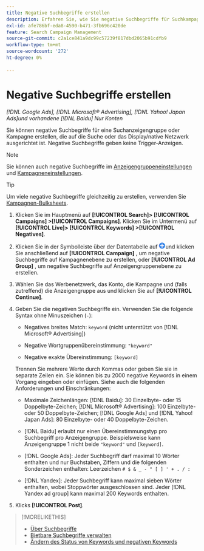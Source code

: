 ```yaml
---
title: Negative Suchbegriffe erstellen
description: Erfahren Sie, wie Sie negative Suchbegriffe für Suchkampagnen und Anzeigengruppen erstellen.
exl-id: afe786bf-eda8-4590-b471-3fb696c420de
feature: Search Campaign Management
source-git-commit: c2a1ce841a9dc99c57239f817dbd2065b91cdfb9
workflow-type: tm+mt
source-wordcount: '272'
ht-degree: 0%

---
```


# Negative Suchbegriffe erstellen

*[!DNL Google Ads], [!DNL Microsoft® Advertising], [!DNL Yahoo! Japan Ads]und vorhandene [!DNL Baidu] Nur Konten*

Sie können negative Suchbegriffe für eine Suchanzeigengruppe oder Kampagne erstellen, die auf die Suche oder das Display/native Netzwerk ausgerichtet ist. Negative Suchbegriffe geben keine Trigger-Anzeigen.

>[!NOTE]
>Sie können auch negative Suchbegriffe im [Anzeigengruppeneinstellungen](/help/search-social-commerce/campaign-management/campaigns/ad-group-manage.md) und [Kampagneneinstellungen](/help/search-social-commerce/campaign-management/campaigns/campaign-manage.md).

>[!TIP]
>Um viele negative Suchbegriffe gleichzeitig zu erstellen, verwenden Sie [Kampagnen-Bulksheets](/help/search-social-commerce/campaign-management/bulksheets/bulksheet-about.md).

1. Klicken Sie im Hauptmenü auf **[!UICONTROL Search]> [!UICONTROL Campaigns] >[!UICONTROL Campaigns]**. Klicken Sie im Untermenü auf **[!UICONTROL Live]> [!UICONTROL Keywords] >[!UICONTROL Negatives]**.

1. Klicken Sie in der Symbolleiste über der Datentabelle auf ![Erstellen](/help/search-social-commerce/assets/add.png "Erstellen")und klicken Sie anschließend auf **[!UICONTROL Campaign]** , um negative Suchbegriffe auf Kampagnenebene zu erstellen, oder **[!UICONTROL Ad Group]** , um negative Suchbegriffe auf Anzeigengruppenebene zu erstellen.

1. Wählen Sie das Werbenetzwerk, das Konto, die Kampagne und (falls zutreffend) die Anzeigengruppe aus und klicken Sie auf **[!UICONTROL Continue]**.

1. Geben Sie die negativen Suchbegriffe ein. Verwenden Sie die folgende Syntax ohne Minuszeichen (`-`):

   * Negatives breites Match: `keyword` (nicht unterstützt von [!DNL Microsoft® Advertising])

   * Negative Wortgruppenübereinstimmung: `"keyword"`

   * Negative exakte Übereinstimmung: `[keyword]`

   Trennen Sie mehrere Werte durch Kommas oder geben Sie sie in separate Zeilen ein. Sie können bis zu 2000 negative Keywords in einem Vorgang eingeben oder einfügen. Siehe auch die folgenden Anforderungen und Einschränkungen:

   * Maximale Zeichenlängen: [!DNL Baidu]: 30 Einzelbyte- oder 15 Doppelbyte-Zeichen; [!DNL Microsoft® Advertising]: 100 Einzelbyte- oder 50 Doppelbyte-Zeichen; [!DNL Google Ads] und [!DNL Yahoo! Japan Ads]: 80 Einzelbyte- oder 40 Doppelbyte-Zeichen.

   * [!DNL Baidu] erlaubt nur einen Übereinstimmungstyp pro Suchbegriff pro Anzeigengruppe. Beispielsweise kann Anzeigengruppe 1 nicht beide `"keyword"` und `[keyword]`.

   * [!DNL Google Ads]: Jeder Suchbegriff darf maximal 10 Wörter enthalten und nur Buchstaben, Ziffern und die folgenden Sonderzeichen enthalten: Leerzeichen `# $ & _ - " [ ] ' + . / :`

   * [!DNL Yandex]: Jeder Suchbegriff kann maximal sieben Wörter enthalten, wobei Stoppwörter ausgeschlossen sind. Jeder [!DNL Yandex ad group] kann maximal 200 Keywords enthalten.

1. Klicks **[!UICONTROL Post]**.

>[!MORELIKETHIS]
>
>* [Über Suchbegriffe](keyword-about.md)
>* [Bietbare Suchbegriffe verwalten](keyword-manage.md)
>* [Ändern des Status von Keywords und negativen Keywords](keyword-status-edit.md)
